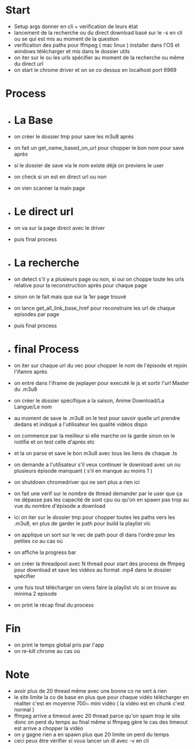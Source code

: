 # Start
- Setup args donner en cli + verification de leurs état 
- lancement de la recherche ou du direct download basé sur le -s en cli ou se qui est mis au moment de la question
- verification des paths pour ffmpeg ( mac linux ) installer dans l'OS et windows télécharger et mis dans le dossier utils
- on iter sur le ou les urls spécifier au moment de la recherche ou même du direct url 
- on start le chrome driver et on se co dessus en localhost port 6969

# Process
- # La Base
- on créer le dossier tmp pour save les m3u8 après
- on fait un get_name_based_on_url pour chopper le bon nom pour save après
- si le dossier de save via le nom existe déjà on previens le user
- on check si on est en direct url ou non
- on vien scanner la main page

- # Le direct url
- on va sur la page direct avec le driver
- puis final process

- # La recherche
- on detect s'il y a plusieurs page ou non, si oui on choppe toute les urls relative pour la reconstruction après pour chaque page
- sinon on le fait mais que sur la 1er page trouvé
- on lance get_all_link_base_href pour reconstruire les url de chaque episodes par page 
- puis final process


- # final Process
- on iter sur chaque url du vec pour chopper le nom de l'épisode et rejoin l'ifamre après
- on entre dans l'iframe de jwplayer pour executé le js et sortir l'url Master du .m3u8
- on créer le dossier spécifique a la saison, Anime Download/La Langue/Le nom
- au moment de save le .m3u8 on le test pour savoir quelle url prendre dedans et indiqué a l'utilisateur les qualité vidéos dispo
- on commence par la meilleur si elle marche on la garde sinon on le notifie et on test celle d'après etc
- et la on parse et save le bon m3u8 avec tous les liens de chaque .ts 
- on demande a l'utilisateur s'il veux continuer le download avec un ou plusieurs épisode manquant ( s'il en manque au moins 1 )
- on shutdown chromedriver qui ne sert plus a rien ici
- on fait une verif sur le nombre de thread demander par le user que ça ne dépasse pas les capacité de sont cpu ou qu'on en spawn pas trop au vue du nombre d'épisode a download
- ici on iter sur le dossier tmp pour chopper toutes les paths vers les .m3u8, en plus de garder le path pour build la playlist vlc 
- on applique un sort sur le vec de path pour dl dans l'ordre pour les petites co au cas où
- on affiche la progress bar 
- on créer la threadpool avec N thread pour start des process de ffmpeg pour download et save les vidéos au format .mp4 dans le dossier spécifier
- une fois tout télécharger on viens faire la playlist vlc si on trouve au minima 2 episode
- on print le récap final du process

# Fin
- on print le temps global pris par l'app
- on re-kill chrome au cas où 

# Note
- avoir plus de 20 thread même avec une bonne co ne sert à rien
- le site limite la co de base en plus que pour chaque vidéo télécharger en réaliter c'est en moyenne 700~ mini vidéo ( la vidéo est en chunk c'est normal )
- ffmpeg arrive a timeout avec 20 thread parce qu'on spam trop le site donc on perd du temps au final même si ffmpeg gère le cas des timeout est arrive a chopper la vidéo
- on y gagne rien a en spawn plus que 20 limite on perd du temps
- ceci peux être vérifier si vous lancer un dl avec -v en cli 